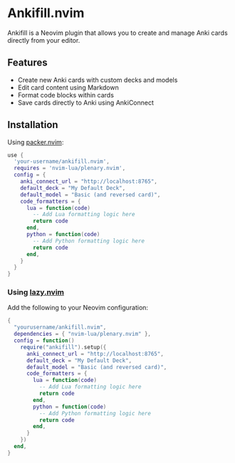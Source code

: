 # Ankifill.nvim

Ankifill is a Neovim plugin that allows you to create and manage Anki cards directly from your editor.

## Features

- Create new Anki cards with custom decks and models
- Edit card content using Markdown
- Format code blocks within cards
- Save cards directly to Anki using AnkiConnect

## Installation

Using [packer.nvim](https://github.com/wbthomason/packer.nvim):

```lua
use {
  'your-username/ankifill.nvim',
  requires = 'nvim-lua/plenary.nvim',
  config = {
    anki_connect_url = "http://localhost:8765",
    default_deck = "My Default Deck",
    default_model = "Basic (and reversed card)",
    code_formatters = {
      lua = function(code)
        -- Add Lua formatting logic here
        return code
      end,
      python = function(code)
        -- Add Python formatting logic here
        return code
      end,
    }
  }
}
```

### Using [lazy.nvim](https://github.com/folke/lazy.nvim)

Add the following to your Neovim configuration:

```lua
{
  "yourusername/ankifill.nvim",
  dependencies = { "nvim-lua/plenary.nvim" },
  config = function()
    require("ankifill").setup({
      anki_connect_url = "http://localhost:8765",
      default_deck = "My Default Deck",
      default_model = "Basic (and reversed card)",
      code_formatters = {
        lua = function(code)
          -- Add Lua formatting logic here
          return code
        end,
        python = function(code)
          -- Add Python formatting logic here
          return code
        end,
      }
    })
  end,
}
```
